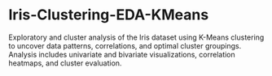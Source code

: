 # Iris-Clustering-EDA-KMeans
Exploratory and cluster analysis of the Iris dataset using K-Means clustering to uncover data patterns, correlations, and optimal cluster groupings. Analysis includes univariate and bivariate visualizations, correlation heatmaps, and cluster evaluation.
